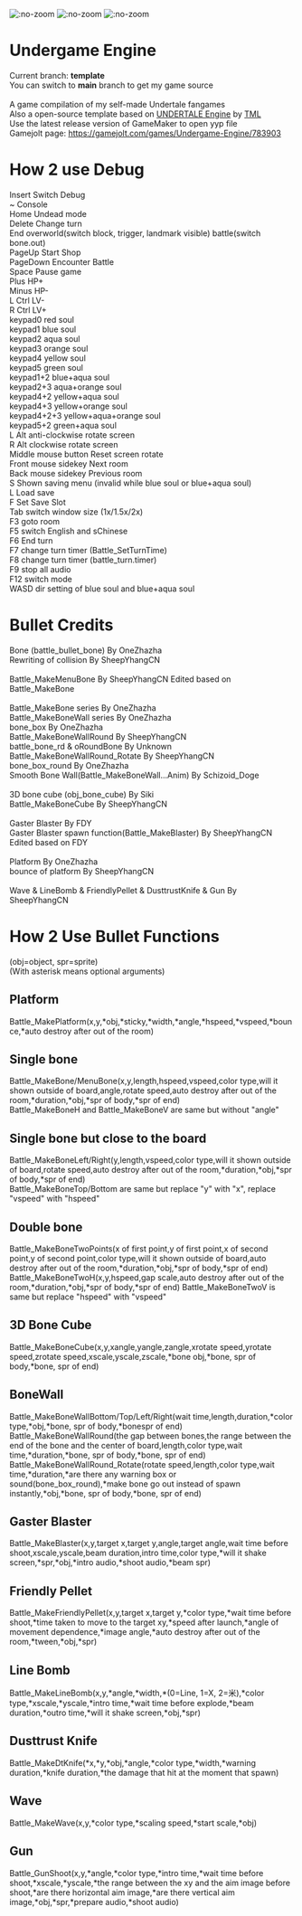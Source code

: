 ![](https://img.shields.io/github/stars/SheepYhangCN/UndergameEngine?style=flat-square ":no-zoom")
![](https://img.shields.io/github/license/SheepYhangCN/UndergameEngine?style=flat-square ":no-zoom")
![](https://img.shields.io/github/languages/top/SheepYhangCN/UndergameEngine.svg?style=flat-square ":no-zoom")

# Undergame Engine
Current branch: **template**
<br>
You can switch to **main** branch to get my game source
<br><br>
A game compilation of my self-made Undertale fangames
<br>
Also a open-source template based on <a href=https://github.com/TML233/UndertaleEngine>UNDERTALE Engine<a/> by <a href=https://github.com/TML233>TML<a/> 
<br>
Use the latest release version of GameMaker to open yyp file
<br>
Gamejolt page:
https://gamejolt.com/games/Undergame-Engine/783903

# How 2 use Debug
Insert Switch Debug
<br>
~ Console
<br>
Home Undead mode
<br>
Delete Change turn
<br>
End overworld(switch block, trigger, landmark visible) battle(switch bone.out)
<br>
PageUp Start Shop
<br>
PageDown Encounter Battle
<br>
Space Pause game
<br>
Plus HP+
<br>
Minus HP-
<br>
L Ctrl LV-
<br>
R Ctrl LV+
<br>
keypad0 red soul
<br>
keypad1 blue soul
<br>
keypad2 aqua soul
<br>
keypad3 orange soul
<br>
keypad4 yellow soul
<br>
keypad5 green soul
<br>
keypad1+2 blue+aqua soul
<br>
keypad2+3 aqua+orange soul
<br>
keypad4+2 yellow+aqua soul
<br>
keypad4+3 yellow+orange soul
<br>
keypad4+2+3 yellow+aqua+orange soul
<br>
keypad5+2 green+aqua soul
<br>
L Alt anti-clockwise rotate screen
<br>
R Alt clockwise rotate screen
<br>
Middle mouse button Reset screen rotate
<br>
Front mouse sidekey Next room
<br>
Back mouse sidekey Previous room
<br>
S Shown saving menu (invalid while blue soul or blue+aqua soul)
<br>
L Load save
<br>
F Set Save Slot
<br>
Tab switch window size (1x/1.5x/2x)
<br>
F3 goto room
<br>
F5 switch English and sChinese
<br>
F6 End turn
<br>
F7 change turn timer (Battle_SetTurnTime)
<br>
F8 change turn timer (battle_turn.timer)
<br>
F9 stop all audio
<br>
F12 switch mode
<br>
WASD dir setting of blue soul and blue+aqua soul
# Bullet Credits
Bone (battle_bullet_bone) By OneZhazha
<br>
Rewriting of collision By SheepYhangCN
<br><br>
Battle_MakeMenuBone By SheepYhangCN Edited based on Battle_MakeBone
<br><br>
Battle_MakeBone series By OneZhazha
<br>
Battle_MakeBoneWall series By OneZhazha
<br>
bone_box By OneZhazha
<br>
Battle_MakeBoneWallRound By SheepYhangCN
<br>
battle_bone_rd & oRoundBone By Unknown
<br>
Battle_MakeBoneWallRound_Rotate By SheepYhangCN
<br>
bone_box_round By OneZhazha
<br>
Smooth Bone Wall(Battle_MakeBoneWall...Anim) By Schizoid_Doge
<br><br>
3D bone cube (obj_bone_cube) By Siki
<br>
Battle_MakeBoneCube By SheepYhangCN
<br><br>
Gaster Blaster By FDY
<br>
Gaster Blaster spawn function(Battle_MakeBlaster) By SheepYhangCN Edited based on FDY
<br><br>
Platform By OneZhazha
<br>
bounce of platform By SheepYhangCN
<br><br>
Wave & LineBomb & FriendlyPellet & DusttrustKnife & Gun By SheepYhangCN
# How 2 Use Bullet Functions
(obj=object, spr=sprite)
<br>
(With asterisk means optional arguments)
## Platform
Battle_MakePlatform(x,y,\*obj,\*sticky,\*width,\*angle,\*hspeed,\*vspeed,\*bounce,\*auto destroy after out of the room)
## Single bone
Battle_MakeBone/MenuBone(x,y,length,hspeed,vspeed,color type,will it shown outside of board,angle,rotate speed,auto destroy after out of the room,\*duration,\*obj,\*spr of body,\*spr of end)
<br>
Battle_MakeBoneH and Battle_MakeBoneV are same but without "angle"
## Single bone but close to the board
Battle_MakeBoneLeft/Right(y,length,vspeed,color type,will it shown outside of board,rotate speed,auto destroy after out of the room,\*duration,\*obj,\*spr of body,\*spr of end)
<br>
Battle_MakeBoneTop/Bottom are same but replace "y" with "x", replace "vspeed" with "hspeed"
## Double bone
Battle_MakeBoneTwoPoints(x of first point,y of first point,x of second point,y of second point,color type,will it shown outside of board,auto destroy after out of the room,\*duration,\*obj,\*spr of body,\*spr of end)
<br>
Battle_MakeBoneTwoH(x,y,hspeed,gap scale,auto destroy after out of the room,\*duration,\*obj,\*spr of body,\*spr of end)
Battle_MakeBoneTwoV is same but replace "hspeed" with "vspeed"
## 3D Bone Cube
Battle_MakeBoneCube(x,y,xangle,yangle,zangle,xrotate speed,yrotate speed,zrotate speed,xscale,yscale,zscale,\*bone obj,\*bone, spr of body,\*bone, spr of end)
## BoneWall
Battle_MakeBoneWallBottom/Top/Left/Right(wait time,length,duration,\*color type,\*obj,\*bone, spr of body,\*bonespr of end)
<br>
Battle_MakeBoneWallRound(the gap between bones,the range between the end of the bone and the center of board,length,color type,wait time,\*duration,\*bone, spr of body,\*bone, spr of end)
<br>
Battle_MakeBoneWallRound_Rotate(rotate speed,length,color type,wait time,\*duration,\*are there any warning  box or sound(bone_box_round),\*make bone go out instead of spawn instantly,\*obj,\*bone, spr of body,\*bone, spr of end)
## Gaster Blaster
Battle_MakeBlaster(x,y,target x,target y,angle,target angle,wait time before shoot,xscale,yscale,beam duration,intro time,color type,\*will it shake screen,\*spr,\*obj,\*intro audio,\*shoot audio,\*beam spr)
## Friendly Pellet
Battle_MakeFriendlyPellet(x,y,target x,target y,\*color type,\*wait time before shoot,\*time taken to move to the target xy,\*speed after launch,\*angle of movement dependence,\*image angle,\*auto destroy after out of the room,\*tween,\*obj,\*spr)
## Line Bomb
Battle_MakeLineBomb(x,y,\*angle,\*width,\*(0=Line, 1=X, 2=米),\*color type,\*xscale,\*yscale,\*intro time,\*wait time before explode,\*beam duration,\*outro time,\*will it shake screen,\*obj,\*spr)
## Dusttrust Knife
Battle_MakeDtKnife(\*x,\*y,\*obj,\*angle,\*color type,\*width,\*warning duration,\*knife duration,\*the damage that hit at the moment that spawn)
## Wave
Battle_MakeWave(x,y,\*color type,\*scaling speed,\*start scale,\*obj)
## Gun
Battle_GunShoot(x,y,\*angle,\*color type,\*intro time,\*wait time before shoot,\*xscale,\*yscale,\*the range between the xy and the aim image before shoot,\*are there horizontal aim image,\*are there vertical aim image,\*obj,\*spr,\*prepare audio,\*shoot audio)